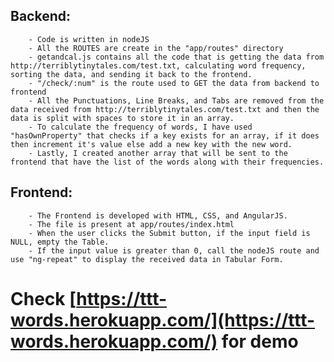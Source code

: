 ## Backend:
        - Code is written in nodeJS
        - All the ROUTES are create in the "app/routes" directory
        - getandcal.js contains all the code that is getting the data from http://terriblytinytales.com/test.txt, calculating word frequency, sorting the data, and sending it back to the frontend.
        - "/check/:num" is the route used to GET the data from backend to frontend
        - All the Punctuations, Line Breaks, and Tabs are removed from the data received from http://terriblytinytales.com/test.txt and then the data is split with spaces to store it in an array.
        - To calculate the frequency of words, I have used "hasOwnProperty" that checks if a key exists for an array, if it does then increment it's value else add a new key with the new word.
        - Lastly, I created another array that will be sent to the frontend that have the list of the words along with their frequencies.
        
## Frontend:
        - The Frontend is developed with HTML, CSS, and AngularJS.
        - The file is present at app/routes/index.html
        - When the user clicks the Submit button, if the input field is NULL, empty the Table.
        - If the input value is greater than 0, call the nodeJS route and use "ng-repeat" to display the received data in Tabular Form.
        
# Check [https://ttt-words.herokuapp.com/](https://ttt-words.herokuapp.com/) for demo
